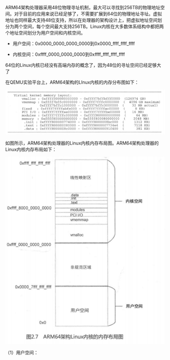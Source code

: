 ARM64架构处理器采用48位物理寻址机制，最大可以寻找到256TB的物理地址空间。对于目前的应用来说已经足够了，不需要扩展到64位的物理地址寻址。虚拟地址也同样最大支持48位支持，所以在处理器的架构设计上，把虚拟地址空间划分为两个空间，每个空间最大支持256TB。Linux内核在大多数体系结构中都把两个地址空间划分为用户空间和内核空间。

- 用户空间：0x0000_0000_0000_0000到0x0000_ffff_ffff_ffff

- 内核空间：0xffff_0000_0000_0000到0xffff_ffff_ffff_ffff

64位的Linux内核已经没有高端内存的概念了，因为48位的寻址空间已经足够大了

在QEMU实验平台上，ARM64架构的LInux内核的内存分布图如下：

![](../picture/ARM64内存分布图.png)

如图所示，ARM64架构处理器的Linux内核内存布局图。ARM64架构处理器的Linux内核内存布局如下：

![](../picture/ARM64内核内存布局图.png)

（1）用户空间：